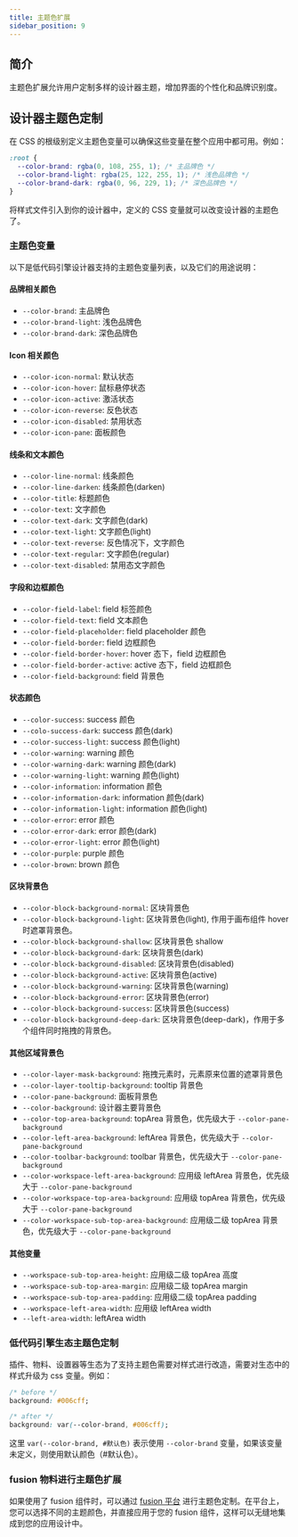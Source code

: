```yaml
---
title: 主题色扩展
sidebar_position: 9
---
```


## 简介

主题色扩展允许用户定制多样的设计器主题，增加界面的个性化和品牌识别度。

## 设计器主题色定制

在 CSS 的根级别定义主题色变量可以确保这些变量在整个应用中都可用。例如：

```css
:root {
  --color-brand: rgba(0, 108, 255, 1); /* 主品牌色 */
  --color-brand-light: rgba(25, 122, 255, 1); /* 浅色品牌色 */
  --color-brand-dark: rgba(0, 96, 229, 1); /* 深色品牌色 */
}

```

将样式文件引入到你的设计器中，定义的 CSS 变量就可以改变设计器的主题色了。

### 主题色变量

以下是低代码引擎设计器支持的主题色变量列表，以及它们的用途说明：

#### 品牌相关颜色

- `--color-brand`: 主品牌色
- `--color-brand-light`: 浅色品牌色
- `--color-brand-dark`: 深色品牌色

#### Icon 相关颜色

- `--color-icon-normal`: 默认状态
- `--color-icon-hover`: 鼠标悬停状态
- `--color-icon-active`: 激活状态
- `--color-icon-reverse`: 反色状态
- `--color-icon-disabled`: 禁用状态
- `--color-icon-pane`: 面板颜色

#### 线条和文本颜色

- `--color-line-normal`: 线条颜色
- `--color-line-darken`: 线条颜色(darken)
- `--color-title`: 标题颜色
- `--color-text`: 文字颜色
- `--color-text-dark`: 文字颜色(dark)
- `--color-text-light`: 文字颜色(light)
- `--color-text-reverse`: 反色情况下，文字颜色
- `--color-text-regular`: 文字颜色(regular)
- `--color-text-disabled`: 禁用态文字颜色

#### 字段和边框颜色

- `--color-field-label`: field 标签颜色
- `--color-field-text`: field 文本颜色
- `--color-field-placeholder`: field placeholder 颜色
- `--color-field-border`: field 边框颜色
- `--color-field-border-hover`: hover 态下，field 边框颜色
- `--color-field-border-active`: active 态下，field 边框颜色
- `--color-field-background`: field 背景色

#### 状态颜色

- `--color-success`: success 颜色
- `--colo-success-dark`: success 颜色(dark)
- `--color-success-light`: success 颜色(light)
- `--color-warning`: warning 颜色
- `--color-warning-dark`: warning 颜色(dark)
- `--color-warning-light`: warning 颜色(light)
- `--color-information`: information 颜色
- `--color-information-dark`: information 颜色(dark)
- `--color-information-light`: information 颜色(light)
- `--color-error`: error 颜色
- `--color-error-dark`: error 颜色(dark)
- `--color-error-light`: error 颜色(light)
- `--color-purple`: purple 颜色
- `--color-brown`: brown 颜色

#### 区块背景色

- `--color-block-background-normal`: 区块背景色
- `--color-block-background-light`: 区块背景色(light), 作用于画布组件 hover 时遮罩背景色。
- `--color-block-background-shallow`: 区块背景色 shallow
- `--color-block-background-dark`: 区块背景色(dark)
- `--color-block-background-disabled`: 区块背景色(disabled)
- `--color-block-background-active`: 区块背景色(active)
- `--color-block-background-warning`: 区块背景色(warning)
- `--color-block-background-error`: 区块背景色(error)
- `--color-block-background-success`: 区块背景色(success)
- `--color-block-background-deep-dark`: 区块背景色(deep-dark)，作用于多个组件同时拖拽的背景色。

#### 其他区域背景色

- `--color-layer-mask-background`: 拖拽元素时，元素原来位置的遮罩背景色
- `--color-layer-tooltip-background`: tooltip 背景色
- `--color-pane-background`: 面板背景色
- `--color-background`: 设计器主要背景色
- `--color-top-area-background`: topArea 背景色，优先级大于 `--color-pane-background`
- `--color-left-area-background`: leftArea 背景色，优先级大于 `--color-pane-background`
- `--color-toolbar-background`: toolbar 背景色，优先级大于 `--color-pane-background`
- `--color-workspace-left-area-background`: 应用级 leftArea 背景色，优先级大于 `--color-pane-background`
- `--color-workspace-top-area-background`: 应用级 topArea 背景色，优先级大于 `--color-pane-background`
- `--color-workspace-sub-top-area-background`: 应用级二级 topArea 背景色，优先级大于 `--color-pane-background`

#### 其他变量

- `--workspace-sub-top-area-height`: 应用级二级 topArea 高度
- `--workspace-sub-top-area-margin`: 应用级二级 topArea margin
- `--workspace-sub-top-area-padding`: 应用级二级 topArea padding
- `--workspace-left-area-width`: 应用级 leftArea width
- `--left-area-width`: leftArea width



### 低代码引擎生态主题色定制

插件、物料、设置器等生态为了支持主题色需要对样式进行改造，需要对生态中的样式升级为 css 变量。例如：

```css
/* before */
background: #006cff;

/* after */
background: var(--color-brand, #006cff);

```

这里 `var(--color-brand, #默认色)` 表示使用 `--color-brand` 变量，如果该变量未定义，则使用默认颜色（#默认色）。

### fusion 物料进行主题色扩展

如果使用了 fusion 组件时，可以通过 [fusion 平台](https://fusion.design/) 进行主题色定制。在平台上，您可以选择不同的主题颜色，并直接应用于您的 fusion 组件，这样可以无缝地集成到您的应用设计中。